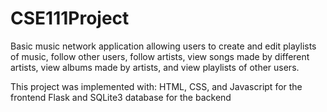 # CSE111Project
Basic music network application allowing users to create and edit playlists of music, follow other users, follow artists, view songs made by different artists, view albums made by artists, and view playlists of other users.

This project was implemented with:
HTML, CSS, and Javascript for the frontend
Flask and SQLite3 database for the backend
